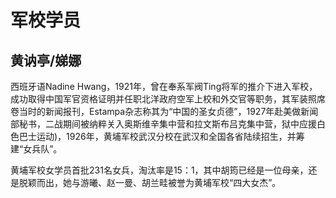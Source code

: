 # 军校学员

## 黄讷亭/娣娜

西班牙语Nadine Hwang，1921年，曾在奉系军阀Ting将军的推介下进入军校，成功取得中国军官资格证明并任职北洋政府空军上校和外交官等职务，其军装照席卷当时的新闻报刊，Estampa杂志称其为“中国的圣女贞德”，1927年赴美做新闻部秘书，二战期间被纳粹关入奥斯维辛集中营和拉文斯布吕克集中营，狱中应援白色巴士运动)，1926年，黄埔军校武汉分校在武汉和全国各省陆续招生，并筹建“女兵队”。

黄埔军校女学员首批231名女兵，淘汰率是15：1，其中胡筠已经是一位母亲，还是脱颖而出，她与游曦、赵一曼、胡兰畦被誉为黄埔军校“四大女杰”。
